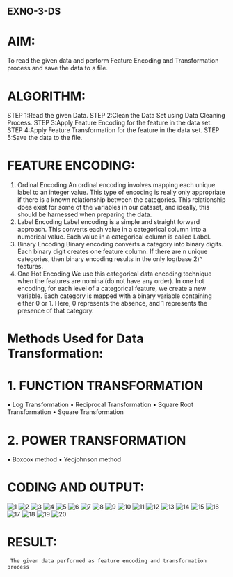 ## EXNO-3-DS

# AIM:
To read the given data and perform Feature Encoding and Transformation process and save the data to a file.

# ALGORITHM:
STEP 1:Read the given Data.
STEP 2:Clean the Data Set using Data Cleaning Process.
STEP 3:Apply Feature Encoding for the feature in the data set.
STEP 4:Apply Feature Transformation for the feature in the data set.
STEP 5:Save the data to the file.

# FEATURE ENCODING:
1. Ordinal Encoding
An ordinal encoding involves mapping each unique label to an integer value. This type of encoding is really only appropriate if there is a known relationship between the categories. This relationship does exist for some of the variables in our dataset, and ideally, this should be harnessed when preparing the data.
2. Label Encoding
Label encoding is a simple and straight forward approach. This converts each value in a categorical column into a numerical value. Each value in a categorical column is called Label.
3. Binary Encoding
Binary encoding converts a category into binary digits. Each binary digit creates one feature column. If there are n unique categories, then binary encoding results in the only log(base 2)ⁿ features.
4. One Hot Encoding
We use this categorical data encoding technique when the features are nominal(do not have any order). In one hot encoding, for each level of a categorical feature, we create a new variable. Each category is mapped with a binary variable containing either 0 or 1. Here, 0 represents the absence, and 1 represents the presence of that category.

# Methods Used for Data Transformation:
  # 1. FUNCTION TRANSFORMATION
• Log Transformation
• Reciprocal Transformation
• Square Root Transformation
• Square Transformation
  # 2. POWER TRANSFORMATION
• Boxcox method
• Yeojohnson method

# CODING AND OUTPUT:
![1](https://github.com/user-attachments/assets/2a2295f0-649b-4fe6-af2e-88d9cf0f32ec)
![2](https://github.com/user-attachments/assets/0cb2b6d3-3766-463d-8dc6-b9e311f30dec)
![3](https://github.com/user-attachments/assets/285a8fd2-c338-4c54-a7b4-98e849964913)
![4](https://github.com/user-attachments/assets/ec779996-3c27-4db3-8b5c-2014ab470bea)
![5](https://github.com/user-attachments/assets/44d8ddf8-5489-46a9-a15c-d64ee2f9a2bd)
![6](https://github.com/user-attachments/assets/e13467ac-5335-4787-a533-177723eaadea)
![7](https://github.com/user-attachments/assets/f28ce69e-9985-4ffa-af01-fd680f416e4a)
![8](https://github.com/user-attachments/assets/dcdfcdf5-8143-4c02-ae71-a4b06257ee31)
![9](https://github.com/user-attachments/assets/f61ef3be-ef37-4084-9e6f-a44067b55e4d)
![10](https://github.com/user-attachments/assets/ae5c0d95-4b00-4ccd-8437-5bd7034df732)
![11](https://github.com/user-attachments/assets/ac0e8284-d70f-436d-9ecc-dc6805f5ace1)
![12](https://github.com/user-attachments/assets/4aebab52-131c-4c37-b1f8-d81c5577a206)
![13](https://github.com/user-attachments/assets/01d2f674-d345-4c3f-85cf-9ac94ac3fe2a)
![14](https://github.com/user-attachments/assets/d5cd2d8b-4afe-4d83-8df2-987960dc9e72)
![15](https://github.com/user-attachments/assets/a8dc2bce-ef41-4c93-957e-5dd4678cb125)
![16](https://github.com/user-attachments/assets/52885f65-70a0-488c-a447-ebafbeb6ea37)
![17](https://github.com/user-attachments/assets/e2b2ced3-e1a1-4f71-ad1f-3f656eb3b29e)
![18](https://github.com/user-attachments/assets/07c4e75d-c5e5-4be0-8e68-7e710fb3e21b)
![19](https://github.com/user-attachments/assets/5fa3825b-b532-4ef8-9f24-4f7c012b1f07)
![20](https://github.com/user-attachments/assets/e2ee4389-ff13-462a-961c-ea7ed875afe0)

# RESULT:
     The given data performed as feature encoding and transformation process 

       
